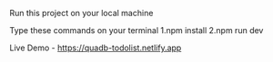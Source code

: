 Run this project on your local machine

Type these commands on your terminal
1.npm install
2.npm run dev

Live Demo - https://quadb-todolist.netlify.app